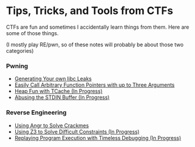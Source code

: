 # Tips, Tricks, and Tools from CTFs

CTFs are fun and sometimes I accidentally learn things from them. Here are some of those things.

(I mostly play RE/pwn, so of these notes will probably be about those two categories)



### Pwning

- [Generating Your own libc Leaks](./pwn/puts_puts.md)
- [Easily Call Arbitrary Function Pointers with up to Three Arguments](./pwn/libc_csu_init.md)
- [Heap Fun with TCache (In Progress)](./pwn/tcache.md)
- [Abusing the STDIN Buffer (In Progress)](./pwn/stdin_buff.md)

### Reverse Engineering

- [Using Angr to Solve Crackmes](./re/symbolic_execution.md)
- [Using Z3 to Solve Difficult Constraints (In Progress)](./re/constraint_solving.md)
- [Replaying Program Execution with Timeless Debugging (In Progress)](./re/timeless_debugging.md)
